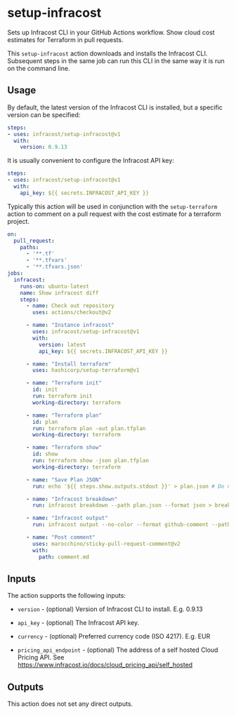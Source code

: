 # setup-infracost

Sets up Infracost CLI in your GitHub Actions workflow.  Show cloud cost estimates for Terraform in pull requests.

This `setup-infracost` action downloads and installs the Infracost CLI.  Subsequent steps in the same job can run this CLI in the same way it is run on the command line.

## Usage

By default, the latest version of the Infracost CLI is installed, but a specific version can be specified:

```yaml
steps:
- uses: infracost/setup-infracost@v1
  with:
    version: 0.9.13
```

It is usually convenient to configure the Infracost API key:

```yaml
steps:
- uses: infracost/setup-infracost@v1
  with:
    api_key: ${{ secrets.INFRACOST_API_KEY }}
```

Typically this action will be used in conjunction with the `setup-terraform` action to comment on a pull request with the cost estimate for a terraform project.

```yaml
on:
  pull_request:
    paths:
      - '**.tf'
      - '**.tfvars'
      - '**.tfvars.json'
jobs:
  infracost:
    runs-on: ubuntu-latest
    name: Show infracost diff
    steps:
      - name: Check out repository
        uses: actions/checkout@v2

      - name: "Instance infracost"
        uses: infracost/setup-infracost@v1
        with:
          version: latest
          api_key: ${{ secrets.INFRACOST_API_KEY }}

      - name: "Install terraform"
        uses: hashicorp/setup-terraform@v1

      - name: "Terraform init"
        id: init
        run: terraform init
        working-directory: terraform

      - name: "Terraform plan"
        id: plan
        run: terraform plan -out plan.tfplan
        working-directory: terraform

      - name: "Terraform show"
        id: show
        run: terraform show -json plan.tfplan
        working-directory: terraform

      - name: "Save Plan JSON"
        run: echo '${{ steps.show.outputs.stdout }}' > plan.json # Do not change

      - name: "Infracost breakdown"
        run: infracost breakdown --path plan.json --format json > breakdown.json

      - name: "Infracost output"
        run: infracost output --no-color --format github-comment --path breakdown.json > comment.md

      - name: "Post comment"
        uses: marocchino/sticky-pull-request-comment@v2
        with:
          path: comment.md
```

## Inputs

The action supports the following inputs:

- `version` - (optional) Version of Infracost CLI to install. E.g. 0.9.13

- `api_key` - (optional) The Infracost API key.

- `currency` - (optional) Preferred currency code (ISO 4217).  E.g. EUR

- `pricing_api_endpoint` - (optional) The address of a self hosted Cloud Pricing API.  See https://www.infracost.io/docs/cloud_pricing_api/self_hosted


## Outputs

This action does not set any direct outputs.

